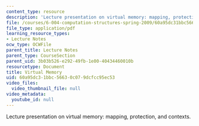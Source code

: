 ```yaml
---
content_type: resource
description: 'Lecture presentation on virtual memory: mapping, protection, and contexts.'
file: /courses/6-004-computation-structures-spring-2009/60a95dc31bbc56630c079dcfcc95ec53_MIT6_004s09_lec17.pdf
file_type: application/pdf
learning_resource_types:
- Lecture Notes
ocw_type: OCWFile
parent_title: Lecture Notes
parent_type: CourseSection
parent_uid: 3b03b526-e292-49fb-1e00-40434460010b
resourcetype: Document
title: Virtual Memory
uid: 60a95dc3-1bbc-5663-0c07-9dcfcc95ec53
video_files:
  video_thumbnail_file: null
video_metadata:
  youtube_id: null
---
```

Lecture presentation on virtual memory: mapping, protection, and contexts.

